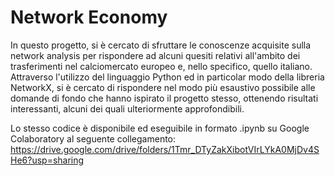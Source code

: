 # Network Economy 

In questo progetto, si è cercato di sfruttare le conoscenze acquisite sulla network analysis per rispondere ad alcuni quesiti relativi all'ambito dei trasferimenti nel calciomercato europeo e, nello specifico, quello italiano.
Attraverso l'utilizzo del linguaggio Python ed in particolar modo della libreria NetworkX, si è cercato di rispondere nel modo più esaustivo possibile alle domande di fondo che hanno ispirato il progetto stesso, ottenendo risultati interessanti, alcuni dei quali ulteriormente approfondibili.

Lo stesso codice è disponibile ed eseguibile in formato .ipynb su Google Colaboratory al seguente collegamento: https://drive.google.com/drive/folders/1Tmr_DTyZakXibotVIrLYkA0MjDv4SHe6?usp=sharing


